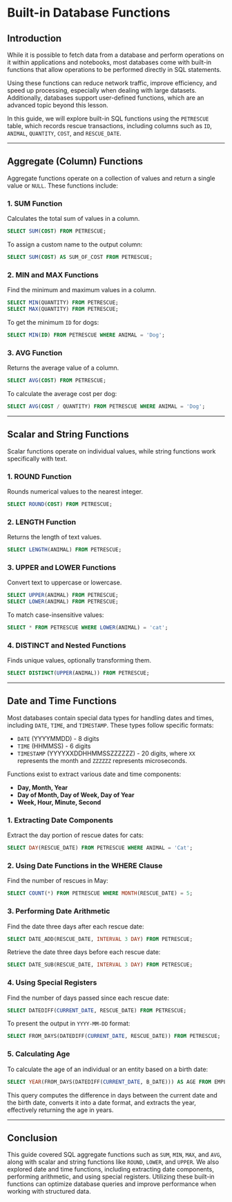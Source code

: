 # Built-in Database Functions

## Introduction
While it is possible to fetch data from a database and perform operations on it within applications and notebooks, most databases come with built-in functions that allow operations to be performed directly in SQL statements. 

Using these functions can reduce network traffic, improve efficiency, and speed up processing, especially when dealing with large datasets. Additionally, databases support user-defined functions, which are an advanced topic beyond this lesson.

In this guide, we will explore built-in SQL functions using the `PETRESCUE` table, which records rescue transactions, including columns such as `ID`, `ANIMAL`, `QUANTITY`, `COST`, and `RESCUE_DATE`.

---

## Aggregate (Column) Functions
Aggregate functions operate on a collection of values and return a single value or `NULL`. These functions include:

### 1. SUM Function
Calculates the total sum of values in a column.
```sql
SELECT SUM(COST) FROM PETRESCUE;
```
To assign a custom name to the output column:
```sql
SELECT SUM(COST) AS SUM_OF_COST FROM PETRESCUE;
```

### 2. MIN and MAX Functions
Find the minimum and maximum values in a column.
```sql
SELECT MIN(QUANTITY) FROM PETRESCUE;
SELECT MAX(QUANTITY) FROM PETRESCUE;
```
To get the minimum `ID` for dogs:
```sql
SELECT MIN(ID) FROM PETRESCUE WHERE ANIMAL = 'Dog';
```

### 3. AVG Function
Returns the average value of a column.
```sql
SELECT AVG(COST) FROM PETRESCUE;
```
To calculate the average cost per dog:
```sql
SELECT AVG(COST / QUANTITY) FROM PETRESCUE WHERE ANIMAL = 'Dog';
```

---

## Scalar and String Functions
Scalar functions operate on individual values, while string functions work specifically with text.

### 1. ROUND Function
Rounds numerical values to the nearest integer.
```sql
SELECT ROUND(COST) FROM PETRESCUE;
```

### 2. LENGTH Function
Returns the length of text values.
```sql
SELECT LENGTH(ANIMAL) FROM PETRESCUE;
```

### 3. UPPER and LOWER Functions
Convert text to uppercase or lowercase.
```sql
SELECT UPPER(ANIMAL) FROM PETRESCUE;
SELECT LOWER(ANIMAL) FROM PETRESCUE;
```
To match case-insensitive values:
```sql
SELECT * FROM PETRESCUE WHERE LOWER(ANIMAL) = 'cat';
```

### 4. DISTINCT and Nested Functions
Finds unique values, optionally transforming them.
```sql
SELECT DISTINCT(UPPER(ANIMAL)) FROM PETRESCUE;
```

---

## Date and Time Functions
Most databases contain special data types for handling dates and times, including `DATE`, `TIME`, and `TIMESTAMP`. These types follow specific formats:
- `DATE` (YYYYMMDD) - 8 digits
- `TIME` (HHMMSS) - 6 digits
- `TIMESTAMP` (YYYYXXDDHHMMSSZZZZZZ) - 20 digits, where `XX` represents the month and `ZZZZZZ` represents microseconds.

Functions exist to extract various date and time components:
- **Day, Month, Year**
- **Day of Month, Day of Week, Day of Year**
- **Week, Hour, Minute, Second**

### 1. Extracting Date Components
Extract the day portion of rescue dates for cats:
```sql
SELECT DAY(RESCUE_DATE) FROM PETRESCUE WHERE ANIMAL = 'Cat';
```

### 2. Using Date Functions in the WHERE Clause
Find the number of rescues in May:
```sql
SELECT COUNT(*) FROM PETRESCUE WHERE MONTH(RESCUE_DATE) = 5;
```

### 3. Performing Date Arithmetic
Find the date three days after each rescue date:
```sql
SELECT DATE_ADD(RESCUE_DATE, INTERVAL 3 DAY) FROM PETRESCUE;
```
Retrieve the date three days before each rescue date:
```sql
SELECT DATE_SUB(RESCUE_DATE, INTERVAL 3 DAY) FROM PETRESCUE;
```

### 4. Using Special Registers
Find the number of days passed since each rescue date:
```sql
SELECT DATEDIFF(CURRENT_DATE, RESCUE_DATE) FROM PETRESCUE;
```
To present the output in `YYYY-MM-DD` format:
```sql
SELECT FROM_DAYS(DATEDIFF(CURRENT_DATE, RESCUE_DATE)) FROM PETRESCUE;
```

### 5. Calculating Age
To calculate the age of an individual or an entity based on a birth date:
```sql
SELECT YEAR(FROM_DAYS(DATEDIFF(CURRENT_DATE, B_DATE))) AS AGE FROM EMPLOYEES;
```
This query computes the difference in days between the current date and the birth date, converts it into a date format, and extracts the year, effectively returning the age in years.

---

## Conclusion
This guide covered SQL aggregate functions such as `SUM`, `MIN`, `MAX`, and `AVG`, along with scalar and string functions like `ROUND`, `LOWER`, and `UPPER`. We also explored date and time functions, including extracting date components, performing arithmetic, and using special registers. Utilizing these built-in functions can optimize database queries and improve performance when working with structured data.

